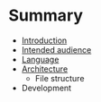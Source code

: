 # Summary

* [Introduction](docs/introduction.md)
* [Intended audience](docs/intended_audience.md)
* [Language](docs/language.md)
* [Architecture](docs/architecture/architecture.md)
   * File structure
* Development

